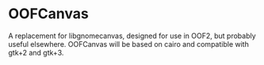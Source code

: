 # OOFCanvas

A replacement for libgnomecanvas, designed for use in OOF2, but probably useful elsewhere. OOFCanvas will be based on cairo and compatible with gtk+2 and gtk+3.